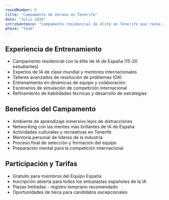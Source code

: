 ```yaml
---
roundNumber: 6
title: "Campamento de Verano en Tenerife"
date: "Julio 2026"
introSentence: "Campamento residencial de élite en Tenerife que reúne a los mejores talentos de IA de España para la preparación intensiva final con expertos de clase mundial. Gratuito para miembros del Equipo España, abierto a todos los estudiantes apasionados por la IA."
phase: "team"
---
```


## Experiencia de Entrenamiento

- Campamento residencial con la élite de IA de España (15-20 estudiantes)
- Expertos de IA de clase mundial y mentores internacionales
- Talleres avanzados de resolución de problemas IOAI
- Entrenamiento en dinámicas de equipo y colaboración
- Escenarios de simulación de competición internacional
- Refinamiento de habilidades técnicas y desarrollo de estrategias

## Beneficios del Campamento

- Ambiente de aprendizaje inmersivo lejos de distracciones
- Networking con las mentes más brillantes de IA de España
- Actividades culturales y recreativas en Tenerife
- Mentoría personal de líderes de la industria
- Proceso final de selección y formación del equipo
- Preparación mental para la competición internacional

## Participación y Tarifas

- Gratuito para miembros del Equipo España
- Inscripción abierta para todos los entusiastas españoles de la IA
- Plazas limitadas - registro temprano recomendado
- Oportunidades de beca para candidatos excepcionales